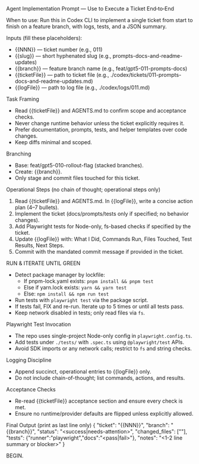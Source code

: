 Agent Implementation Prompt — Use to Execute a Ticket End‑to‑End

When to use: Run this in Codex CLI to implement a single ticket from start to finish on a feature branch, with logs, tests, and a JSON summary.

Inputs (fill these placeholders):
- {{NNN}} — ticket number (e.g., 011)
- {{slug}} — short hyphenated slug (e.g., prompts-docs-and-readme-updates)
- {{branch}} — feature branch name (e.g., feat/gpt5-011-prompts-docs)
- {{ticketFile}} — path to ticket file (e.g., ./codex/tickets/011-prompts-docs-and-readme-updates.md)
- {{logFile}} — path to log file (e.g., ./codex/logs/011.md)

Task Framing
- Read {{ticketFile}} and AGENTS.md to confirm scope and acceptance checks.
- Never change runtime behavior unless the ticket explicitly requires it.
- Prefer documentation, prompts, tests, and helper templates over code changes.
- Keep diffs minimal and scoped.

Branching
- Base: feat/gpt5-010-rollout-flag (stacked branches).
- Create: {{branch}}.
- Only stage and commit files touched for this ticket.

Operational Steps (no chain of thought; operational steps only)
1) Read {{ticketFile}} and AGENTS.md. In {{logFile}}, write a concise action plan (4–7 bullets).
2) Implement the ticket (docs/prompts/tests only if specified; no behavior changes).
3) Add Playwright tests for Node-only, fs-based checks if specified by the ticket.
4) Update {{logFile}} with: What I Did, Commands Run, Files Touched, Test Results, Next Steps.
5) Commit with the mandated commit message if provided in the ticket.

RUN & ITERATE UNTIL GREEN
- Detect package manager by lockfile:
  - If pnpm-lock.yaml exists: `pnpm install && pnpm test`
  - Else if yarn.lock exists: `yarn && yarn test`
  - Else: `npm install && npm run test`
- Run tests with `playwright test` via the package script.
- If tests fail, FIX and re-run. Iterate up to 5 times or until all tests pass.
- Keep network disabled in tests; only read files via `fs`.

Playwright Test Invocation
- The repo uses single-project Node-only config in `playwright.config.ts`.
- Add tests under `./tests/` with `.spec.ts` using `@playwright/test` APIs.
- Avoid SDK imports or any network calls; restrict to `fs` and string checks.

Logging Discipline
- Append succinct, operational entries to {{logFile}} only.
- Do not include chain-of-thought; list commands, actions, and results.

Acceptance Checks
- Re-read {{ticketFile}} acceptance section and ensure every check is met.
- Ensure no runtime/provider defaults are flipped unless explicitly allowed.

Final Output (print as last line only)
{
  "ticket": "{{NNN}}",
  "branch": "{{branch}}",
  "status": "<success|needs-attention>",
  "changed_files": ["<paths>"],
  "tests": {"runner":"playwright","docs":"<pass|fail>"},
  "notes": "<1-2 line summary or blocker>"
}

BEGIN.

